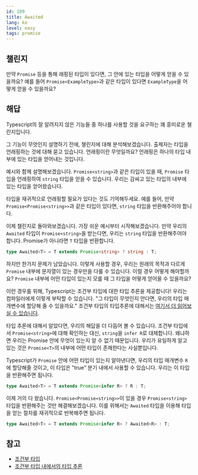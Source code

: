 ```yaml
---
id: 189
title: Awaited
lang: ko
level: easy
tags: promise
---
```


## 챌린지

만약 `Promise` 등을 통해 래핑된 타입이 있다면, 그 안에 있는 타입을 어떻게 얻을 수 있을까요?
예를 들어 `Promise<ExampleType>`과 같은 타입이 있다면 `ExampleType`을 어떻게 얻을 수 있을까요?

## 해답

Typescript의 잘 알려지지 않은 기능들 중 하나를 사용할 것을 요구하는 꽤 흥미로운 챌린지입니다.

그 기능이 무엇인지 설명하기 전에, 챌린지에 대해 분석해보겠습니다.
출제자는 타입을 언래핑하는 것에 대해 묻고 있습니다.
언래핑이란 무엇일까요?
언래핑은 하나의 타입 내부에 있는 타입을 얻어내는 것입니다.

예시와 함께 설명해보겠습니다.
`Promise<string>`과 같은 타입이 있을 때, `Promise` 타입을 언래핑하여 `string` 타입을 얻을 수 있습니다.
우리는 감싸고 있는 타입의 내부에 있는 타입을 얻어왔습니다.

타입을 재귀적으로 언래핑할 필요가 있다는 것도 기억해두세요.
예를 들어, 만약 `Promise<Promise<string>>`과 같은 타입이 있다면, `string` 타입을 반환해주어야 합니다.

이제 챌린지로 돌아와보겠습니다.
가장 쉬운 예시부터 시작해보겠습니다.
만약 우리의 `Awaited` 타입이 `Promise<string>`을 받는다면, 우리는 `string` 타입을 반환해주어야 합니다. Promise가 아니라면 `T` 타입을 반환합니다.

```ts
type Awaited<T> = T extends Promise<string> ? string : T;
```

하지만 한가지 문제가 남았습니다.
이렇게 사용할 경우, 우리는 원래의 목적과 다르게 `Promise` 내부에 문자열이 있는 경우만을 다룰 수 있습니다.
이럴 경우 어떻게 해야할까요?
`Promise` 내부에 어떤 타입이 있는지 모를 때 그 타입을 어떻게 얻어올 수 있을까요?

이런 경우를 위해, Typescript는 조건부 타입에 대한 타입 추론을 제공합니다! 
우리는 컴파일러에게 이렇게 부탁할 수 있습니다.
"그 타입이 무엇인지 안다면, 우리의 타입 매개변수에 할당해 줄 수 있을까요."
조건부 타입의 타입추론에 대해서는 [여기서 더 읽어보실 수 있습니다](https://www.typescriptlang.org/docs/handbook/release-notes/typescript-2-8.html#type-inference-in-conditional-types).

타입 추론에 대해서 알았다면, 우리의 해답을 더 다듬어 볼 수 있습니다.
조건부 타입에서 `Promise<string>`에 대해 확인하는 대신, `string`을 `infer R`로 대체합니다. 왜냐하면 우리는 Promise 안에 무엇이 있는지 알 수 없기 때문입니다.
우리가 유일하게 알고있는 것은 `Promise<T>`의 내부에 어떤 타입이 존재한다는 사실뿐입니다.

Typescript가 `Promise` 안에 어떤 타입이 있는지 알아낸다면, 우리의 타입 매개변수 `R`에 할당해줄 것이고, 이 타입은 "true" 분기 내에서 사용할 수 있습니다.
우리는 이 타입을 반환해주면 됩니다.

```ts
type Awaited<T> = T extends Promise<infer R> ? R : T;
```

이제 거의 다 왔습니다.
`Promise<Promise<string>>`이 있을 경우 `Promise<string>` 타입을 반환해주는 것만 해결해보겠습니다.
이를 위해서는 `Awaited` 타입을 이용해 타입을 얻는 절차를 재귀적으로 반복해주면 됩니다.

```ts
type Awaited<T> = T extends Promise<infer R> ? Awaited<R> : T;
```

## 참고

- [조건부 타입](https://www.typescriptlang.org/docs/handbook/2/conditional-types.html)
- [조건부 타입 내에서의 타입 추론](https://www.typescriptlang.org/docs/handbook/2/conditional-types.html#inferring-within-conditional-types)